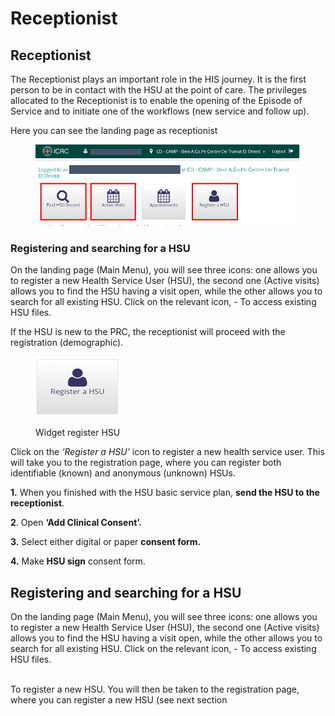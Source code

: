 # Receptionist

## **Receptionist**

The Receptionist plays an important role in the HIS journey. It is the first person to be in contact with the HSU at the point of care. The privileges allocated to the Receptionist is to enable the opening of the Episode of Service and to initiate one of the workflows (new service and follow up).&#x20;

Here you can see the landing page as receptionist

<figure><img src="../../../.gitbook/assets/image (40).png" alt=""><figcaption></figcaption></figure>

### Registering and searching for a HSU

On the landing page (Main Menu), you will see three icons: one allows you to register a new Health Service User (HSU), the second one (Active visits) allows you to find the HSU having a visit open, while the other allows you to search for all existing HSU. Click on the relevant icon, - To access existing HSU files.

If the HSU is new to the PRC, the receptionist will proceed with the registration (demographic).&#x20;

<figure><img src="../../../.gitbook/assets/image (41).png" alt=""><figcaption><p>Widget register HSU</p></figcaption></figure>

Click on the _‘Register a HSU’_ icon to register a new health service user. This will take you to the registration page, where you can register both identifiable (known) and anonymous (unknown) HSUs.



**1.** When you finished with the HSU basic service plan, **send the HSU to the receptionist**.

**2**. Open **‘Add Clinical Consent’.**

**3.** Select either digital or paper **consent form.**

**4.** Make **HSU sign** consent form.



## Registering and searching for a HSU

On the landing page (Main Menu), you will see three icons: one allows you to register a new Health Service User (HSU), the second one (Active visits) allows you to find the HSU having a visit open, while the other allows you to search for all existing HSU. Click on the relevant icon, - To access existing HSU files.

\
To register a new HSU. You will then be taken to the registration page, where you can register a new HSU (see next section
